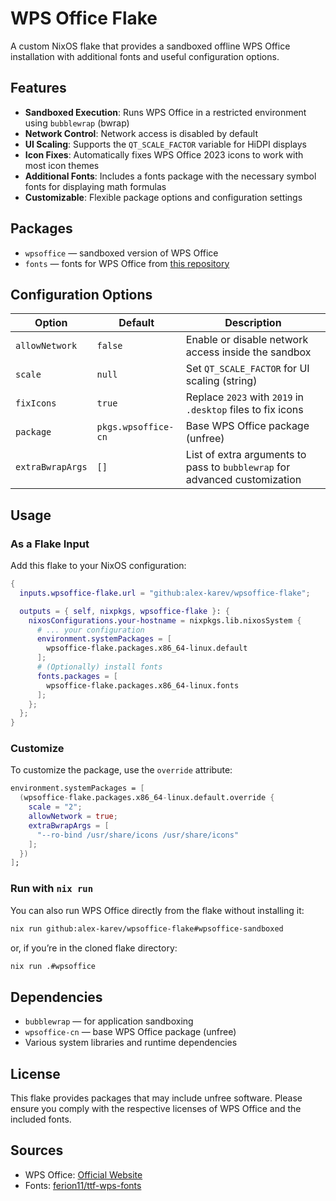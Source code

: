 # WPS Office Flake

A custom NixOS flake that provides a sandboxed offline WPS Office installation with additional fonts and useful configuration options.

## Features

* **Sandboxed Execution**: Runs WPS Office in a restricted environment using `bubblewrap` (bwrap)
* **Network Control**: Network access is disabled by default
* **UI Scaling**: Supports the `QT_SCALE_FACTOR` variable for HiDPI displays
* **Icon Fixes**: Automatically fixes WPS Office 2023 icons to work with most icon themes
* **Additional Fonts**: Includes a fonts package with the necessary symbol fonts for displaying math formulas
* **Customizable**: Flexible package options and configuration settings

## Packages

* `wpsoffice` — sandboxed version of WPS Office
* `fonts` — fonts for WPS Office from [this repository](https://github.com/ferion11/ttf-wps-fonts)

## Configuration Options

| Option           | Default             | Description                                                                |
| ---------------- | ------------------- | -------------------------------------------------------------------------- |
| `allowNetwork`   | `false`             | Enable or disable network access inside the sandbox                        |
| `scale`          | `null`              | Set `QT_SCALE_FACTOR` for UI scaling (string)                              |
| `fixIcons`       | `true`              | Replace `2023` with `2019` in `.desktop` files to fix icons                |
| `package`        | `pkgs.wpsoffice-cn` | Base WPS Office package (unfree)                                           |
| `extraBwrapArgs` | `[]`                | List of extra arguments to pass to `bubblewrap` for advanced customization |

## Usage

### As a Flake Input

Add this flake to your NixOS configuration:

```nix
{
  inputs.wpsoffice-flake.url = "github:alex-karev/wpsoffice-flake";

  outputs = { self, nixpkgs, wpsoffice-flake }: {
    nixosConfigurations.your-hostname = nixpkgs.lib.nixosSystem {
      # ... your configuration
      environment.systemPackages = [
        wpsoffice-flake.packages.x86_64-linux.default
      ];
      # (Optionally) install fonts
      fonts.packages = [
        wpsoffice-flake.packages.x86_64-linux.fonts
      ];
    };
  };
}
```

### Customize

To customize the package, use the `override` attribute:

```nix
environment.systemPackages = [
  (wpsoffice-flake.packages.x86_64-linux.default.override {
    scale = "2";
    allowNetwork = true;
    extraBwrapArgs = [
      "--ro-bind /usr/share/icons /usr/share/icons"
    ];
  })
];
```

### Run with `nix run`

You can also run WPS Office directly from the flake without installing it:

```bash
nix run github:alex-karev/wpsoffice-flake#wpsoffice-sandboxed
```

or, if you’re in the cloned flake directory:

```bash
nix run .#wpsoffice
```

## Dependencies

* `bubblewrap` — for application sandboxing
* `wpsoffice-cn` — base WPS Office package (unfree)
* Various system libraries and runtime dependencies

## License

This flake provides packages that may include unfree software.
Please ensure you comply with the respective licenses of WPS Office and the included fonts.

## Sources

* WPS Office: [Official Website](https://www.wps.com/)
* Fonts: [ferion11/ttf-wps-fonts](https://github.com/ferion11/ttf-wps-fonts)
